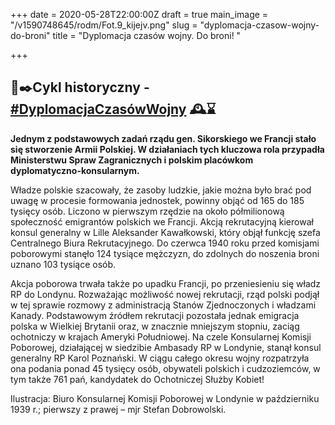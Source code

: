 +++
date = 2020-05-28T22:00:00Z
draft = true
main_image = "/v1590748645/rodm/Fot.9_kijejv.png"
slug = "dyplomacja-czasow-wojny-do-broni"
title = "Dyplomacja czasów wojny. Do broni! "

+++
## 📜✒️Cykl historyczny - [#DyplomacjaCzasówWojny](https://www.facebook.com/hashtag/dyplomacjaczas%C3%B3wwojny?source=feed_text&epa=HASHTAG&__xts__%5B0%5D=68.ARBGHv06gMDPAP6cd_qLlWcu3dciHV2_8SSgZBiyVLxZ_itchJhmv3nux0NGgK91KtHYU0Brr3ZXP7EknCFcfZXgOQVB75RYqTHjyUzma4tPbuyw7ehIuuq7ek6Wha37paxxhIQzuJij148U9QmX1sdAC4i7hCkVPRuWWuJRoCyF3oXkQVL_JeUvit877a4Ovcr_i1H1LiEm9bbb8QL7WQ-wrpsMVQMM9ihAm3Q5a7snfVklcesGPJCSx1X9aU5JeOSrL2ZnBlYeOgdgm7X77hFXV57IR6Z9gfVNhq9hLGfdJ_tDEod04DsaOt_ONRwmFxWCDygDH5aW9KfGvRAkJIc&__tn__=%2ANK-R) 🕰⌛️

**Jednym z podstawowych zadań rządu gen. Sikorskiego we Francji stało się stworzenie Armii Polskiej. W działaniach tych kluczowa rola przypadła Ministerstwu Spraw Zagranicznych i polskim placówkom dyplomatyczno-konsularnym.** 

Władze polskie szacowały, że zasoby ludzkie, jakie można było brać pod uwagę w procesie formowania jednostek, powinny objąć od 165 do 185 tysięcy osób. Liczono w pierwszym rzędzie na około półmilionową społeczność emigrantów polskich we Francji. Akcją rekrutacyjną kierował konsul generalny w Lille Aleksander Kawałkowski, który objął funkcję szefa Centralnego Biura Rekrutacyjnego. Do czerwca 1940 roku przed komisjami poborowymi stanęło 124 tysiące mężczyzn, do zdolnych do noszenia broni uznano 103 tysiące osób.

Akcja poborowa trwała także po upadku Francji, po przeniesieniu się władz RP do Londynu. Rozważając możliwość nowej rekrutacji, rząd polski podjął w tej sprawie rozmowy z administracją Stanów Zjednoczonych i władzami Kanady. Podstawowym źródłem rekrutacji pozostała jednak emigracja polska w Wielkiej Brytanii oraz, w znacznie mniejszym stopniu, zaciąg ochotniczy w krajach Ameryki Południowej. Na czele Konsularnej Komisji Poborowej, działającej w siedzibie Ambasady RP w Londynie, stanął konsul generalny RP Karol Poznański. W ciągu całego okresu wojny rozpatrzyła ona podania ponad 45 tysięcy osób, obywateli polskich i cudzoziemców, w tym także 761 pań, kandydatek do Ochotniczej Służby Kobiet!

Ilustracja: Biuro Konsularnej Komisji Poborowej w Londynie w październiku 1939 r.; pierwszy z prawej – mjr Stefan Dobrowolski.